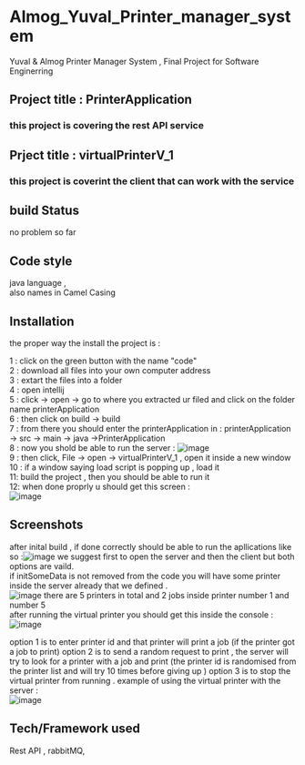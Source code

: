 # Almog_Yuval_Printer_manager_system
Yuval &amp; Almog Printer Manager System , Final Project for Software Enginerring <br>

## Project title : PrinterApplication
### this project is covering the rest API service 
## Prject title : virtualPrinterV_1
### this project is coverint the client that can work with the service 

## build Status
 no problem so far <br>
## Code style
java language , <br>
also names in Camel Casing  <br>

## Installation
the proper way the install the project is : <br>

1 : click on the green button with the name "code" <br>
2 : download all files into your own computer address <br>
3 : extart the files into a folder <br>
4 : open intellij <br>
5 : click  -> open -> go to where you extracted ur filed and click on the folder name printerApplication <br>
6 : then click on build -> build  <br>
7 : from there you should enter the printerApplication in : printerApplication -> src -> main -> java ->PrinterApplication <br>
8 : now you shold be able to run the server : ![image](https://user-images.githubusercontent.com/120096334/221839310-547533b2-5d49-4d10-a02a-44c06585d274.png) <br>
9 : then click, File -> open -> virtualPrinterV_1 , open it inside a new window 
10 : if a window saying load script is popping up , load it <br>
11: build the project , then you should be able to run it <br>
12: when done proprly u should get this screen : <br>
![image](https://user-images.githubusercontent.com/120096334/221848468-3b3a7286-3f08-4e6a-896b-65a0731f0a81.png)




## Screenshots
after inital build , if done correctly should be able to run the apllications like so :![image](https://user-images.githubusercontent.com/120096334/221821299-1767ddaf-4703-46c4-9208-56e68d0a94ba.png)
we suggest first to open the server and then the client but both options are vaild.<br>
if initSomeData is not removed from the code you will have some printer inside the server already that we defined .<br>
![image](https://user-images.githubusercontent.com/120096334/221821952-14032502-f017-416a-afae-f7aa6a105860.png)
there are 5 printers in total and 2 jobs inside printer number 1 and number 5 <br>
after running the virtual printer you should get this inside the console :
![image](https://user-images.githubusercontent.com/120096334/221822298-58496530-9f39-42fd-8190-aa017036192e.png)

option 1 is to enter printer id and that printer will print a job (if the printer got a job to print)
option 2 is to send a random request to print , the server will try to look for a printer with a job and print (the printer id is randomised from the printer list and will try 10 times before giving up ) 
option 3 is to stop the virtual printer from running .
example of using the virtual printer with the server : <br>
![image](https://user-images.githubusercontent.com/120096334/221848610-22498270-281c-4c2f-8736-a0c44ea9fa5a.png)


## Tech/Framework used
Rest API ,
rabbitMQ,



